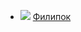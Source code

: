 * ![](/books/child_prose/Лев%20Николаевич%20Толстой/Филипок.jpg) [Филипок](/books/child_prose/Лев%20Николаевич%20Толстой/Филипок)